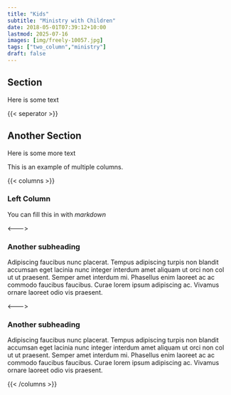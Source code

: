 ```yaml
---
title: "Kids"
subtitle: "Ministry with Children"
date: 2018-05-01T07:39:12+10:00
lastmod: 2025-07-16
images: [img/freely-10057.jpg]
tags: ["two_column","ministry"]
draft: false
---
```


## Section

Here is some text

{{< seperator >}}


## Another Section

Here is some more text

This is an example of multiple columns.


{{< columns >}}

### Left Column

You can fill this in with *markdown*

<--->

### Another subheading

Adipiscing faucibus nunc placerat. Tempus adipiscing turpis non blandit accumsan
eget lacinia nunc integer interdum amet aliquam ut orci non col ut ut praesent.
Semper amet interdum mi. Phasellus enim laoreet ac ac commodo faucibus faucibus.
Curae lorem ipsum adipiscing ac. Vivamus ornare laoreet odio vis praesent.

<--->

### Another subheading

Adipiscing faucibus nunc placerat. Tempus adipiscing turpis non blandit accumsan
eget lacinia nunc integer interdum amet aliquam ut orci non col ut ut praesent.
Semper amet interdum mi. Phasellus enim laoreet ac ac commodo faucibus faucibus.
Curae lorem ipsum adipiscing ac. Vivamus ornare laoreet odio vis praesent.

{{< /columns >}}

